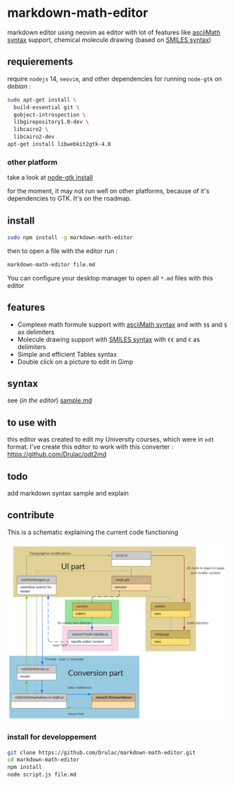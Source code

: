 # markdown-math-editor
markdown editor using neovim as editor with lot of features like [asciiMath syntax](http://asciimath.org/) support, chemical molecule drawing (based on [SMILES syntax](https://fr.wikipedia.org/wiki/Simplified_Molecular_Input_Line_Entry_Specification))

## requierements

require `nodejs` 14, `neovim`, and other dependencies for running `node-gtk`
on _debian_ :
```bash
sudo apt-get install \
  build-essential git \
  gobject-introspection \
  libgirepository1.0-dev \
  libcairo2 \
  libcairo2-dev
apt-get install libwebkit2gtk-4.0
```
### other platform

take a look at [node-gtk install](https://github.com/romgrk/node-gtk#installing-and-building)

for the moment, it may not run well on other platforms, because of it's dependencies to GTK. It's on the roadmap.

## install

```bash
sudo npm install -g markdown-math-editor
```

then to open a file with the editor run :

```bash
markdown-math-editor file.md
```

You can configure your desktop manager to open all `*.md` files with this editor


## features

- Complexe math formule support with [asciiMath syntax](http://asciimath.org/) and with `$$` and `$` as delimiters
- Molecule drawing support with [SMILES syntax](https://fr.wikipedia.org/wiki/Simplified_Molecular_Input_Line_Entry_Specification) with `€€` and `€` as delimiters
- Simple and efficient Tables syntax
- Double click on a picture to edit in Gimp

## syntax

see (_in the editor_) [sample.md](sample.md)



## to use with

this editor was created to edit my University courses, which were in `odt` format. I've create this editor to work with this converter : https://github.com/Drulac/odt2md

## todo

add markdown syntax sample and explain

## contribute

This is a schematic explaining the current code functioning

![](markdown-math-editor.png)

### install for developpement

```bash
git clone https://github.com/Drulac/markdown-math-editor.git
cd markdown-math-editor
npm install
node script.js file.md
```

